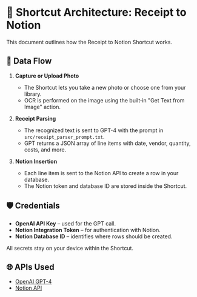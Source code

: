 # 🧱 Shortcut Architecture: Receipt to Notion

This document outlines how the Receipt to Notion Shortcut works.

## 🔄 Data Flow

1. **Capture or Upload Photo**
   - The Shortcut lets you take a new photo or choose one from your library.
   - OCR is performed on the image using the built‑in "Get Text from Image" action.

2. **Receipt Parsing**
   - The recognized text is sent to GPT-4 with the prompt in `src/receipt_parser_prompt.txt`.
   - GPT returns a JSON array of line items with date, vendor, quantity, costs, and more.

3. **Notion Insertion**
   - Each line item is sent to the Notion API to create a row in your database.
   - The Notion token and database ID are stored inside the Shortcut.

## 🛡️ Credentials

- **OpenAI API Key** – used for the GPT call.
- **Notion Integration Token** – for authentication with Notion.
- **Notion Database ID** – identifies where rows should be created.

All secrets stay on your device within the Shortcut.

## 🌐 APIs Used

- [OpenAI GPT-4](https://platform.openai.com/docs/guides/text-generation)
- [Notion API](https://developers.notion.com/reference/post-page)
